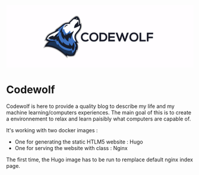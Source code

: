 ![Banner](assets/banner.png)

# Codewolf

Codewolf is here to provide a quality blog to describe my life and my machine learning/computers experiences. The main goal of this is to create a environnement to relax and learn paisibly what computers are capable of.

It's working with two docker images : 

* One for generating the static HTLM5 website : Hugo
* One for serving the website with class : Nginx

The first time, the Hugo image has to be run to remplace default nginx index page.